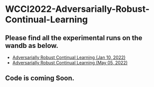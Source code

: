 # WCCI2022-Adversarially-Robust-Continual-Learning
## Please find all the experimental runs on the wandb as below.
- [Adversarially Robust Continual Learning (Jan 10, 2022)](https://bit.ly/3sJYUwr)
- [Adversarially Robust Continual Learning (May 05, 2022)](https://bit.ly/3LqJmUU)
## Code is coming Soon.

